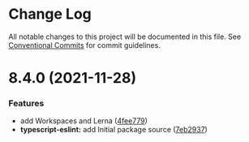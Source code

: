 # Change Log

All notable changes to this project will be documented in this file.
See [Conventional Commits](https://conventionalcommits.org) for commit guidelines.

# 8.4.0 (2021-11-28)


### Features

* add Workspaces and Lerna ([4fee779](https://gitlab.com/adaliszk/node-toolbox/commit/4fee7797e3bd5039fb397a9cb14d734c295c9180))
* **typescript-eslint:** add Initial package source ([7eb2937](https://gitlab.com/adaliszk/node-toolbox/commit/7eb293781fc9d3652d352e760f568c4c878f7858))
